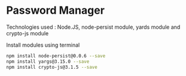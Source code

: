 # Password Manager

Technologies used : Node.JS, node-persist module, yards module and crypto-js module 

Install modules using terminal
```sh
npm install node-persist@0.0.6 --save
npm install yargs@3.15.0 --save
npm install crypto-js@3.1.5 --save
```

